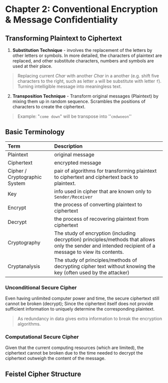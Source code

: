 # Chapter 2: Conventional Encryption & Message Confidentiality

## Transforming Plaintext to Ciphertext

1. **Substitution Technique** - involves the replacement of the letters by other letters or symbols. In more detailed, the characters of plaintext are replaced, and other substitute characters, numbers and symbols are used at their place. 
> Replacing current *Char* with another *Char* in a another (e.g. shift five characters to the right, such as letter `a` will be substitute with letter `f`). Turning intelligible message into meaningless text.

2. **Transposition Technique** - Transform original messages (Plaintext) by mixing them up in random sequence. Scrambles the positions of characters to create the ciphertext.
> Example: "`come down`" will be transpose into ''`cmdwoeon`''

## Basic Terminology

| Term | Description |
| :--- | :---------- |
| Plaintext | original message |
| Ciphertext | encrypted message |
| Cipher / Cryptographic System | pair of algorithms for transforming plaintext to ciphertext and ciphertext back to plaintext. |
| Key | info used in cipher that are known only to `Sender/Receiver` |
| Encrypt | the process of converting plaintext to ciphertext |
| Decrypt | the process of recovering plaintext from ciphertext |
| Cryptography | The study of encryption (including decryption) principles/methods that allows only the sender and intended recipient of a message to view its contents.|
| Cryptanalysis | The study of principles/methods of decrypting cipher text without knowing the key (often used by the attacker) |

### Unconditional Secure Cipher

 Even having unlimited computer power and time, the secure ciphertext still cannot be broken (decrypt); Since the ciphertext itself does not provide sufficient information to uniquely determine the corresponding plaintext.
 > As redundancy in data gives extra information to break the encryption algorithms.

### Computational Secure Cipher

 Given that the current computing resources (which are limited), the ciphertext cannot be broken due to the time needed to decrypt the ciphertext outweigh the content of the message.

## Feistel Cipher Structure

